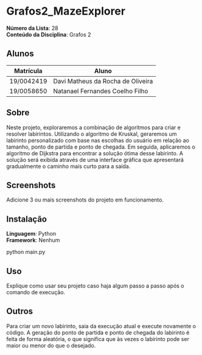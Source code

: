 # Grafos2_MazeExplorer

**Número da Lista**: 28<br>
**Conteúdo da Disciplina**: Grafos 2<br>

## Alunos
|Matrícula | Aluno |
| -- | -- |
| 19/0042419  |  Davi Matheus da Rocha de Oliveira |
| 19/0058650  |  Natanael Fernandes Coelho Filho |

## Sobre 
Neste projeto, exploraremos a combinação de algoritmos para criar e resolver labirintos. Utilizando o algoritmo de Kruskal, geraremos um labirinto personalizado com base nas escolhas do usuário em relação ao tamanho, ponto de partida e ponto de chegada. Em seguida, aplicaremos o algoritmo de Dijkstra para encontrar a solução ótima desse labirinto. A solução será exibida através de uma interface gráfica que apresentará gradualmente o caminho mais curto para a saída.

## Screenshots
Adicione 3 ou mais screenshots do projeto em funcionamento.

## Instalação 
**Linguagem**: Python<br>
**Framework**: Nenhum<br>

python main.py

## Uso 
Explique como usar seu projeto caso haja algum passo a passo após o comando de execução.

## Outros 
Para criar um novo labirinto, saia da execução atual e execute novamente o código.
A geração do ponto de partida e ponto de chegada do labirinto é feita de forma aleatória, o que significa que às vezes o labirinto pode ser maior ou menor do que o desejado.







